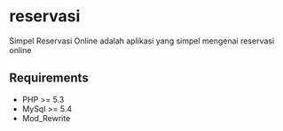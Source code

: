 reservasi
=========

Simpel Reservasi Online adalah aplikasi yang simpel mengenai reservasi online


## Requirements

* PHP >= 5.3 
* MySql >= 5.4
* Mod_Rewrite



